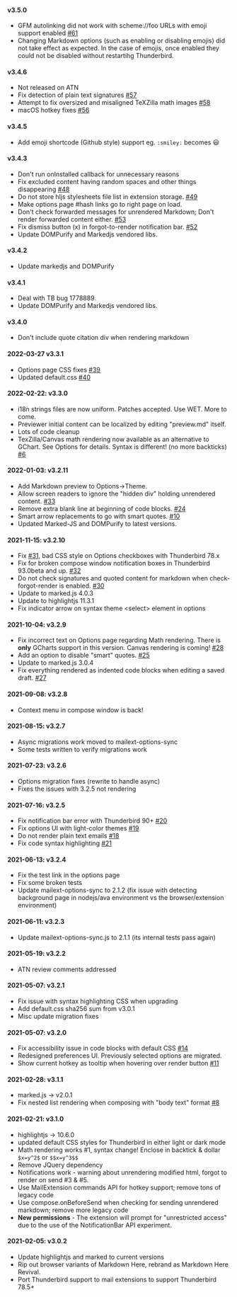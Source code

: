 #### v3.5.0
* GFM autolinking did not work with scheme://foo URLs with emoji support enabled
  [#61](https://gitlab.com/jfx2006/markdown-here-revival/-/issues/61)
* Changing Markdown options (such as enabling or disabling emojis) did not
  take effect as expected. In the case of emojis, once enabled they could
  not be disabled without restartihg Thunderbird.


#### v3.4.6
* Not released on ATN
* Fix detection of plain text signatures
  [#57](https://gitlab.com/jfx2006/markdown-here-revival/-/issues/57)
* Attempt to fix oversized and misaligned TeXZilla math images
  [#58](https://gitlab.com/jfx2006/markdown-here-revival/-/issues/58)
* macOS hotkey fixes
  [#56](https://gitlab.com/jfx2006/markdown-here-revival/-/issues/56)

#### v3.4.5
* Add emoji shortcode (Github style) support
  eg. `:smiley:` becomes 😃

#### v3.4.3
* Don't run onInstalled callback for unnecessary reasons
* Fix excluded content having random spaces and other things disappearing
  [#48](https://gitlab.com/jfx2006/markdown-here-revival/-/issues/48)
* Do not store hljs stylesheets file list in extension storage.
  [#49](https://gitlab.com/jfx2006/markdown-here-revival/-/issues/49)
* Make options page #hash links go to right page on load.
* Don't check forwarded messages for unrendered Markdown; Don't render forwarded
  content either. [#53](https://gitlab.com/jfx2006/markdown-here-revival/-/issues/53)
* Fix dismiss button (x) in forgot-to-render notification bar.
  [#52](https://gitlab.com/jfx2006/markdown-here-revival/-/issues/52)
* Update DOMPurify and Markedjs vendored libs.

#### v3.4.2
* Update markedjs and DOMPurify

#### v3.4.1
* Deal with TB bug 1778889.
* Update DOMPurify and Markedjs vendored libs.

#### v3.4.0
* Don't include quote citation div when rendering markdown

#### 2022-03-27 v3.3.1
* Options page CSS fixes  [#39](https://gitlab.com/jfx2006/markdown-here-revival/-/issues/39)
* Updated default.css  [#40](https://gitlab.com/jfx2006/markdown-here-revival/-/issues/40)

#### 2022-02-22: v3.3.0
* i18n strings files are now uniform. Patches accepted. Use WET. More to come.
* Previewer initial content can be localized by editing "preview.md" itself.
* Lots of code cleanup
* TexZilla/Canvas math rendering now available as an alternative to GChart. See
  Options for details. Syntax is different! (no more backticks)
  [#6](https://gitlab.com/jfx2006/markdown-here-revival/-/issues/6)

#### 2022-01-03: v3.2.11
* Add Markdown preview to Options->Theme.
* Allow screen readers to ignore the "hidden div" holding unrendered content.
  [#33](https://gitlab.com/jfx2006/markdown-here-revival/-/issues/33)
* Remove extra blank line at beginning of code blocks.
  [#24](https://gitlab.com/jfx2006/markdown-here-revival/-/issues/24)
* Smart arrow replacements to go with smart quotes.
  [#10](https://gitlab.com/jfx2006/markdown-here-revival/-/issues/10)
* Updated Marked-JS and DOMPurify to latest versions.

#### 2021-11-15: v3.2.10
* Fix [#31](https://gitlab.com/jfx2006/markdown-here-revival/-/issues/31), bad
  CSS style on Options checkboxes with Thunderbird 78.x
* Fix for broken compose window notification boxes in Thunderbird 93.0beta and up.
  [#32](https://gitlab.com/jfx2006/markdown-here-revival/-/issues/32)
* Do not check signatures and quoted content for markdown when check-forgot-render
  is enabled. [#30](https://gitlab.com/jfx2006/markdown-here-revival/-/issues/30)
* Update to marked.js 4.0.3
* Update to highlightjs 11.3.1
* Fix indicator arrow on syntax theme &lt;select&gt; element in options

#### 2021-10-04: v3.2.9
* Fix incorrect text on Options page regarding Math rendering. There is
  **only** GCharts support in this version. Canvas rendering is coming!
  [#28](https://gitlab.com/jfx2006/markdown-here-revival/-/issues/28)
* Add an option to disable "smart" quotes. [#25](https://gitlab.com/jfx2006/markdown-here-revival/-/issues/25)
* Update to marked.js 3.0.4
* Fix everything rendered as indented code blocks when editing a saved draft.
  [#27](https://gitlab.com/jfx2006/markdown-here-revival/-/issues/27)

#### 2021-09-08: v3.2.8
* Context menu in compose window is back!

#### 2021-08-15: v3.2.7
* Async migrations work moved to mailext-options-sync
* Some tests written to verify migrations work

#### 2021-07-23: v3.2.6
* Options migration fixes (rewrite to handle async)
* Fixes the issues with 3.2.5 not rendering

#### 2021-07-16: v3.2.5
* Fix notification bar error with Thunderbird 90+ [#20](https://gitlab.com/jfx2006/markdown-here-revival/-/issues/20)
* Fix options UI with light-color themes [#19](https://gitlab.com/jfx2006/markdown-here-revival/-/issues/19)
* Do not render plain text emails [#18]([#14](https://gitlab.com/jfx2006/markdown-here-revival/-/issues/18))
* Fix code syntax highlighting [#21](https://gitlab.com/jfx2006/markdown-here-revival/-/issues/21)

#### 2021-06-13: v3.2.4
* Fix the test link in the options page
* Fix some broken tests
* Update mailext-options-sync to 2.1.2 (fix issue with detecting background page
  in nodejs/ava environment vs the browser/extension environment)

#### 2021-06-11: v3.2.3
* Update mailext-options-sync.js to 2.1.1 (its internal tests pass again)

#### 2021-05-19: v3.2.2
* ATN review comments addressed

#### 2021-05-07: v3.2.1
* Fix issue with syntax highlighting CSS when upgrading
* Add default.css sha256 sum from v3.0.1
* Misc update migration fixes

#### 2021-05-07: v3.2.0
* Fix accessibility issue in code blocks with default CSS
  [#14](https://gitlab.com/jfx2006/markdown-here-revival/-/issues/14)
* Redesigned preferences UI. Previously selected options are migrated.
* Show current hotkey as tooltip when hovering over render button
  [#11](https://gitlab.com/jfx2006/markdown-here-revival/-/issues/11)

#### 2021-02-28: v3.1.1
* marked.js -> v2.0.1
* Fix nested list rendering when composing with "body text" format
  [#8](https://gitlab.com/jfx2006/markdown-here-revival/-/issues/8)

#### 2021-02-21: v3.1.0
* highlightjs -> 10.6.0
* updated default CSS styles for Thunderbird in either light or dark mode
* Math rendering works #1, syntax change! Enclose in backtick & dollar
  `$x=y^2$` or `$$x=y^3$$`
* Remove JQuery dependency
* Notifications work - warning about unrendering modified html, forgot to
  render on send #3 & #5.
* Use MailExtension commands API for hotkey support; remove tons of legacy code
* Use compose.onBeforeSend when checking for sending unrendered markdown;
  remove more legacy code
* **New permissions** - The extension will prompt for "unrestricted access"
  due to the use of the NotificationBar API experiment.

#### 2021-02-05: v3.0.2
* Update highlightjs and marked to current versions
* Rip out browser variants of Markdown Here, rebrand as Markdown Here Revival.
* Port Thunderbird support to mail extensions to support Thunderbird 78.5+
